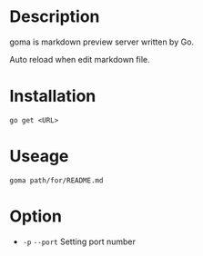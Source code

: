 # Description

goma is markdown preview server written by Go.

Auto reload when edit markdown file.

# Installation

`go get <URL>`

# Useage

```
goma path/for/README.md
```

# Option


* `-p` `--port` Setting port number
